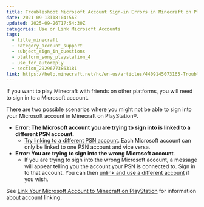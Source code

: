```yaml
---
title: Troubleshoot Microsoft Account Sign-in Errors in Minecraft on PlayStation
date: 2021-09-13T18:04:56Z
updated: 2025-09-26T17:54:30Z
categories: Use or Link Microsoft Accounts
tags:
  - title_minecraft
  - category_account_support
  - subject_sign_in_questions
  - platform_sony_playstation_4
  - use_for_autoreply
  - section_29296773863181
link: https://help.minecraft.net/hc/en-us/articles/4409145073165-Troubleshoot-Microsoft-Account-Sign-in-Errors-in-Minecraft-on-PlayStation
---
```


If you want to play Minecraft with friends on other platforms, you will need to sign in to a Microsoft account.

There are two possible scenarios where you might not be able to sign into your Microsoft account in Minecraft on PlayStation®.

- **Error: The Microsoft account you are trying to sign into is linked to a different PSN account.**
  - [Try linking to a different PSN account](./Link-Your-Microsoft-Account-to-Minecraft-on-PlayStation.md). Each Microsoft account can only be linked to one PSN account and vice versa.
- **Error: You are trying to sign into the wrong Microsoft account**.
  - If you are trying to sign into the wrong Microsoft account, a message will appear telling you the account your PSN is connected to. Sign in to that account. You can then [unlink and use a different account](./How-to-Unlink-Your-PlayStation-Network-Account-from-your-Microsoft-Account-in-Minecraft.md) if you wish.

See [Link Your Microsoft Account to Minecraft on PlayStation](./Link-Your-Microsoft-Account-to-Minecraft-on-PlayStation.md) for information about account linking.

